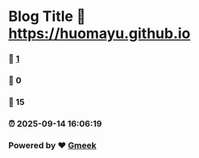 # Blog Title :link: https://huomayu.github.io 
### :page_facing_up: [1](https://huomayu.github.io/tag.html) 
### :speech_balloon: 0 
### :hibiscus: 15 
### :alarm_clock: 2025-09-14 16:06:19 
### Powered by :heart: [Gmeek](https://github.com/Meekdai/Gmeek)
